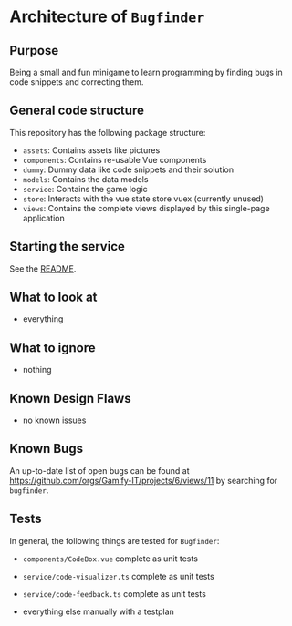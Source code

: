 # Architecture of `Bugfinder`

## Purpose

Being a small and fun minigame to learn programming by finding bugs in code snippets and correcting them.

## General code structure

This repository has the following package structure:

- `assets`: Contains assets like pictures
- `components`: Contains re-usable Vue components
- `dummy`: Dummy data like code snippets and their solution
- `models`: Contains the data models
- `service`: Contains the game logic
- `store`: Interacts with the vue state store vuex (currently unused)
- `views`: Contains the complete views displayed by this single-page application

## Starting the service

See the [README](https://github.com/Gamify-IT/bugfinder#readme).

## What to look at

- everything

## What to ignore

- nothing

## Known Design Flaws

- no known issues

## Known Bugs

An up-to-date list of open bugs can be found at <https://github.com/orgs/Gamify-IT/projects/6/views/11> by searching for `bugfinder`.

## Tests

In general, the following things are tested for `Bugfinder`:
- `components/CodeBox.vue` complete as unit tests
- `service/code-visualizer.ts` complete as unit tests
- `service/code-feedback.ts` complete as unit tests

- everything else manually with a testplan
